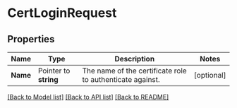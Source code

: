 # CertLoginRequest


## Properties

Name | Type | Description | Notes
------------ | ------------- | ------------- | -------------
**Name** | Pointer to **string** | The name of the certificate role to authenticate against. | [optional] 





[[Back to Model list]](../README.md#documentation-for-models) [[Back to API list]](../README.md#documentation-for-api-endpoints) [[Back to README]](../README.md)


